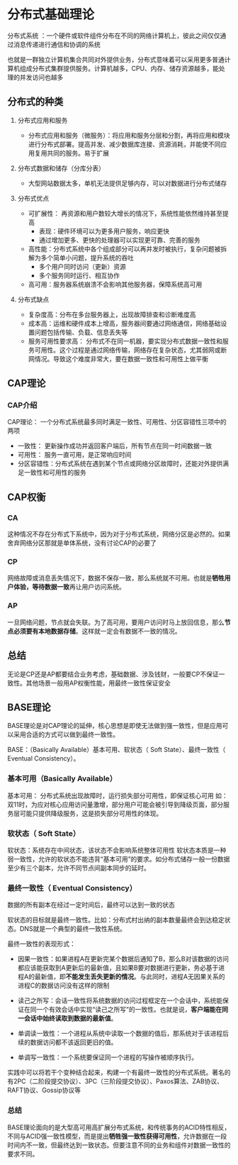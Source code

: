 # 分布式基础理论

分布式系统 ：一个硬件或软件组件分布在不同的网络计算机上，彼此之间仅仅通过消息传递进行通信和协调的系统

也就是一群独立计算机集合共同对外提供业务，分布式意味着可以采用更多普通计算机组成分布式集群提供服务。计算机越多，CPU、内存、储存资源越多，能处理的并发访问也越多

## 分布式的种类
1. 分布式应用和服务
   - 分布式应用和服务（微服务）：将应用和服务分层和分割，再将应用和模块进行分布式部署。提高并发、减少数据库连接、资源消耗，并能使不同应用复用共同的服务。易于扩展

2. 分布式数据和储存（分库分表）
   - 大型网站数据太多，单机无法提供足够内存，可以对数据进行分布式储存

3. 分布式优点
    - 可扩展性： 再资源和用户数较大增长的情况下，系统性能依然维持甚至提高
      - 表现：硬件环境可以为更多用户服务，响应更快
      - 通过增加更多、更快的处理器可以实现更可靠、完善的服务
    - 高性能：分布式系统中各个组成部分可以再并发时被执行，复杂问题被拆解为多个简单小问题，提升系统的吞吐
      - 多个用户同时访问（更新）资源
      - 多个服务同时运行、相互协作
    - 高可用：服务器系统崩溃不会影响其他服务器，保障系统高可用

4. 分布式缺点
    - 复杂度高：分布在多台服务器上，出现故障排查和诊断难度高
    - 成本高：运维和硬件成本上增高，服务器间要通过网络通信，网络基础设置问题包括传输、负载、信息丢失等
    - 服务可用性要求高： 分布式不在同一机器，要实现分布式数据一致性和服务可用性。这个过程是通过网络传输，网络存在复杂状态，尤其弱网或断网情况。导致这个难度非常大，要在数据一致性和可用性上做平衡

## CAP理论

### CAP介绍
CAP理论： 一个分布式系统最多同时满足一致性、可用性、分区容错性三项中的两项

- 一致性： 更新操作成功并返回客户端后，所有节点在同一时间数据一致
- 可用性： 服务一直可用，是正常响应时间
- 分区容错性：分布式系统在遇到某个节点或网络分区故障时，还能对外提供满足一致性和可用性的服务

## CAP权衡
### CA
这种情况不存在分布式下系统中，因为对于分布式系统，网络分区是必然的。如果舍弃网络分区那就是单体系统，没有讨论CAP的必要了

### CP
网络故障或消息丢失情况下，数据不保存一致，那么系统就不可用。也就是**牺牲用户体验，等待数据一致**再让用户访问系统。

### AP
一旦网络问题，节点就会失联。为了高可用，要用户访问时马上放回信息，那么**节点必须要有本地数据存储**。这样就一定会有数据不一致的情况。

## 总结
无论是CP还是AP都要结合业务考虑，基础数据、涉及钱财，一般要CP不保证一致性。其他场景一般用AP权衡性能，用最终一致性保证安全

## BASE理论
BASE理论是对CAP理论的延伸，核心思想是即使无法做到强一致性，但是应用可以采用合适的方式可以做到最终一致性。

BASE：（Basically Available）基本可用、软状态（ Soft State）、最终一致性（ Eventual Consistency）。

### 基本可用（Basically Available）
基本可用： 分布式系统出现故障时，运行损失部分可用性，即保证核心可用
如： 双11时，为应对核心应用访问量激增，部分用户可能会被引导到降级页面，部分服务层可能只提供降级服务，这是损失部分可用性的体现。

### 软状态（ Soft State）
软状态：系统存在中间状态，该状态不会影响系统整体可用性
软状态本质是一种弱一致性，允许的软状态不能违背“基本可用”的要求。如分布式储存一般一份数据至少有三个副本，允许不同节点间副本同步的延时。

### 最终一致性（ Eventual Consistency）
数据的所有副本在经过一定时间后，最终可以达到一致的状态

软状态的目标就是最终一致性。比如：分布式村出纳的副本数量最终会到达稳定状态。DNS就是一个典型的最终一致性系统。

最终一致性的表现形式：
- 因果一致性：如果进程A在更新完某个数据后通知了B，那么B对该数据的访问都应该能获取到A更新后的最新值，且如果B要对数据进行更新，务必基于进程A的最新值，即**不能发生丢失更新的情况**。与此同时，进程A无因果关系的进程C的数据访问没有这样的限制

- 读己之所写：会话一致性将系统数据的访问过程框定在一个会话中，系统能保证在同一个有效会话中实现“读己之所写”的一致性。也就是说，**客户端能在同一会话中始终读取到数据的最新值**。

- 单调读一致性：一个进程从系统中读取一个数据的值后，那系统对于该进程后续的数据访问都不该返回更旧的值。

- 单调写一致性：一个系统要保证同一个进程的写操作被顺序执行。

实践中可以将若干个变种结合起来，构建一个有最终一致性的分布式系统。著名的有2PC（二阶段提交协议）、3PC（三阶段提交协议）、Paxos算法、ZAB协议、RAFT协议、Gossip协议等

### 总结
BASE理论面向的是大型高可用高扩展分布式系统，和传统事务的ACID特性相反，不同与ACID强一致性模型，而是提出**牺牲强一致性获得可用性**，允许数据在一段时间内不一致，但最终达到一致状态。但要注意不同的业务和组件对数据一致性的要求不同。